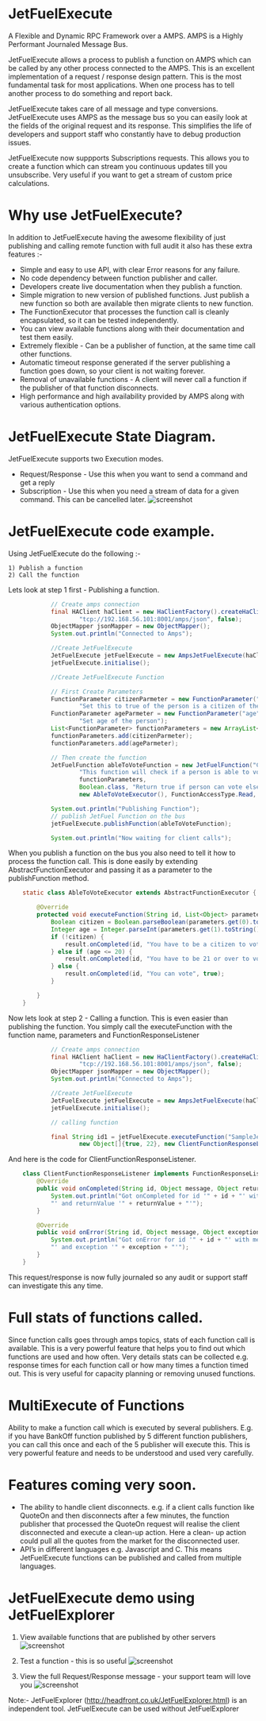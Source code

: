 # JetFuelExecute
A Flexible and Dynamic RPC Framework over a AMPS. AMPS is a Highly Performant Journaled Message Bus.

JetFuelExecute allows a process to publish a function on AMPS which can be called by any other process connected to the AMPS. This is an excellent implementation of a request / response design pattern. This is the most fundamental task for most applications. When one process has to tell another process to do something and report back.

JetFuelExecute takes care of all message and type conversions. JetFuelExecute uses AMPS as the message bus so you can easily look at the fields of the original request and its response. This simplifies the life of developers and support staff who constantly have to debug production issues.

JetFuelExecute now suppports Subscriptions requests. This allows you to create a function which can stream you continuous updates till you unsubscribe. Very useful if you want to get a stream of custom price calculations.

# Why use JetFuelExecute?
In addition to JetFuelExecute having the awesome flexibility of just publishing and calling remote function with full audit it also has these extra features :-
* Simple and easy to use API, with clear Error reasons for any failure.
* No code dependency between function publisher and caller.
* Developers create live documentation when they publish a function.
* Simple migration to new version of published functions. Just publish a new function so both are available then migrate clients to new function.
* The FunctionExecutor that processes the function call is cleanly encapsulated, so it can be tested independently.
* You can view available functions along with their documentation and test them easily.
* Extremely flexible - Can be a publisher of function, at the same time call other functions.
* Automatic timeout response generated if the server publishing a function goes down,  so your client is not waiting forever.
* Removal of unavailable functions - A client will never call a function if the publisher of that function disconnects. 
* High performance and high availability provided by AMPS along with various authentication options.

# JetFuelExecute State Diagram.
JetFuelExecute supports two Execution modes.
* Request/Response - Use this when you want to send a command and get a reply
* Subscription - Use this when you need a stream of data for a given command. This can be cancelled later.
![screenshot](http://headfront.co.uk/JetFuelExecuteStateDiagram.jpg)


# JetFuelExecute code example.

Using JetFuelExecute do the following :-

    1) Publish a function
    2) Call the function

Lets look at step 1 first - Publishing a function.
```java
            // Create amps connection
            final HAClient haClient = new HaClientFactory().createHaClient("SampleJetFuelSever",
                    "tcp://192.168.56.101:8001/amps/json", false);
            ObjectMapper jsonMapper = new ObjectMapper();
            System.out.println("Connected to Amps");

            //Create JetFuelExecute
            JetFuelExecute jetFuelExecute = new AmpsJetFuelExecute(haClient, jsonMapper);
            jetFuelExecute.initialise();

            //Create JetFuelExecute Function

            // First Create Parameters
            FunctionParameter citizenParmeter = new FunctionParameter("isCitizen", Boolean.class,
                    "Set this to true of the person is a citizen of the country");
            FunctionParameter ageParmeter = new FunctionParameter("age", Integer.class,
                    "Set age of the person");
            List<FunctionParameter> functionParameters = new ArrayList<>();
            functionParameters.add(citizenParmeter);
            functionParameters.add(ageParmeter);

            // Then create the function
            JetFuelFunction ableToVoteFunction = new JetFuelFunction("CheckAbilityToVote",
                    "This function will check if a person is able to vote",
                    functionParameters,
                    Boolean.class, "Return true if person can vote else false",
                    new AbleToVoteExecutor(), FunctionAccessType.Read, FunctionExecutionType.RequestResponse);

            System.out.println("Publishing Function");
            // publish JetFuel Function on the bus
            jetFuelExecute.publishFunction(ableToVoteFunction);

            System.out.println("Now waiting for client calls");
```

When you publish a function on the bus you also need to tell it how to process the function call. This is done easily by extending AbstractFunctionExecutor and passing it as a parameter to the publishFunction method.

```java
    static class AbleToVoteExecutor extends AbstractFunctionExecutor {

        @Override
        protected void executeFunction(String id, List<Object> parameters, FunctionResponseListener result) {
            Boolean citizen = Boolean.parseBoolean(parameters.get(0).toString());
            Integer age = Integer.parseInt(parameters.get(1).toString());
            if (!citizen) {
                result.onCompleted(id, "You have to be a citizen to vote", false);
            } else if (age <= 20) {
                result.onCompleted(id, "You have to be 21 or over to vote", false);
            } else {
                result.onCompleted(id, "You can vote", true);
            }

        }
    }
```

Now lets look at step 2 - Calling a function. This is even easier than publishing the function. You simply call the executeFunction with the function name, parameters and FunctionResponseListener

```java
            // Create amps connection
            final HAClient haClient = new HaClientFactory().createHaClient("SampleJetFuelClient",
                    "tcp://192.168.56.101:8001/amps/json", false);
            ObjectMapper jsonMapper = new ObjectMapper();
            System.out.println("Connected to Amps");

            //Create JetFuelExecute
            JetFuelExecute jetFuelExecute = new AmpsJetFuelExecute(haClient, jsonMapper);
            jetFuelExecute.initialise();

            // calling function

            final String id1 = jetFuelExecute.executeFunction("SampleJetFuelSever.CheckAbilityToVote",
                    new Object[]{true, 22}, new ClientFunctionResponseListener());
```
And here is the code for ClientFunctionResponseListener.

```java
    class ClientFunctionResponseListener implements FunctionResponseListener {
        @Override
        public void onCompleted(String id, Object message, Object returnValue) {
            System.out.println("Got onCompleted for id '" + id + "' with message '" + message + 
            "' and returnValue '" + returnValue + "'");
        }

        @Override
        public void onError(String id, Object message, Object exception) {
            System.out.println("Got onError for id '" + id + "' with message '" + message + 
            "' and exception '" + exception + "'");
        }
    }
```

This request/response is now fully journaled so any audit or support staff can investigate this any time.

# Full stats of functions called.
Since function calls goes through amps topics, stats of each function call is available. This is a very powerful feature that helps you to find out which functions are used and how often. Very details stats can be collected e.g. response times for each function call or how many times a function timed out. This is very useful for capacity planning or removing unused functions.

# MultiExecute of Functions
Ability to make a function call which is executed by several publishers. E.g. if you have BankOff function published by 5 different function publishers, you can call this once and each of the 5 publisher will execute this. This is very powerful feature and needs to be understood and used very carefully.

# Features coming very soon.
* The ability to handle client disconnects. e.g. if a client calls function like QuoteOn and then disconnects after a few minutes, the function publisher that processed the QuoteOn request will realise the client disconnected and execute a clean-up action. Here a clean- up action could pull all the quotes from the market for the disconnected user.
* API’s in different languages e.g. Javascript and C. This means JetFuelExecute functions can be published and called from multiple languages.

# JetFuelExecute demo using JetFuelExplorer 

1) View available functions that are published by other servers
![screenshot](http://headfront.co.uk/JetFuelExecuteAvailableFunctions.png)

2) Test a function - this is so useful
![screenshot](http://headfront.co.uk/JetFuelExecuteTestFunction.png)

3) View the full Request/Response message - your support team will love you
![screenshot](http://headfront.co.uk/JetFuelExecuteAudit.png)

Note:- JetFuelExplorer (http://headfront.co.uk/JetFuelExplorer.html) is an independent tool. JetFuelExecute can be used without JetFuelExplorer
